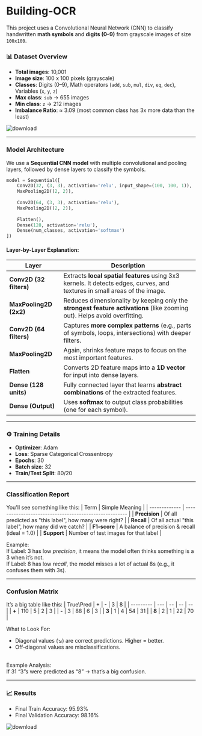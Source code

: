 # Building-OCR

This project uses a Convolutional Neural Network (CNN) to classify handwritten **math symbols** and **digits (0–9)** from grayscale images of size `100x100`.

### 📊 Dataset Overview

* **Total images**: 10,001
* **Image size**: 100 x 100 pixels (grayscale)
* **Classes**: Digits (0–9), Math operators (`add`, `sub`, `mul`, `div`, `eq`, `dec`), Variables (`x`, `y`, `z`)
* **Max class**: `sub` → 655 images
* **Min class**: `z` → 212 images
* **Imbalance Ratio**: ≈ 3.09 (most common class has 3x more data than the least)

![download](https://github.com/user-attachments/assets/f57b9400-3c90-4c11-8aab-495371fc04ac)

---
### Model Architecture

We use a **Sequential CNN model** with multiple convolutional and pooling layers, followed by dense layers to classify the symbols.

```python
model = Sequential([
    Conv2D(32, (3, 3), activation='relu', input_shape=(100, 100, 1)),
    MaxPooling2D((2, 2)),
    
    Conv2D(64, (3, 3), activation='relu'),
    MaxPooling2D((2, 2)),
    
    Flatten(),
    Dense(128, activation='relu'),
    Dense(num_classes, activation='softmax')
])
```

#### Layer-by-Layer Explanation:

| Layer                   | Description                                                                                                                |
| ----------------------- | -------------------------------------------------------------------------------------------------------------------------- |
| **Conv2D (32 filters)** | Extracts **local spatial features** using 3x3 kernels. It detects edges, curves, and textures in small areas of the image. |
| **MaxPooling2D (2x2)**  | Reduces dimensionality by keeping only the **strongest feature activations** (like zooming out). Helps avoid overfitting.  |
| **Conv2D (64 filters)** | Captures **more complex patterns** (e.g., parts of symbols, loops, intersections) with deeper filters.                     |
| **MaxPooling2D**        | Again, shrinks feature maps to focus on the most important features.                                                       |
| **Flatten**             | Converts 2D feature maps into a **1D vector** for input into dense layers.                                                 |
| **Dense (128 units)**   | Fully connected layer that learns **abstract combinations** of the extracted features.                                     |
| **Dense (Output)**      | Uses **softmax** to output class probabilities (one for each symbol).                                                      |

---
### ⚙️ Training Details

* **Optimizer**: Adam
* **Loss**: Sparse Categorical Crossentropy
* **Epochs**: 30
* **Batch size**: 32
* **Train/Test Split**: 80/20

---
### Classification Report
You'll see something like this:
| Term          | Simple Meaning                                         |
| ------------- | ------------------------------------------------------ |
| **Precision** | Of all predicted as "this label", how many were right? |
| **Recall**    | Of all actual "this label", how many did we catch?     |
| **F1-score**  | A balance of precision & recall (ideal = 1.0)          |
| **Support**   | Number of test images for that label                   |


Example:<br>
If Label: 3 has low *precision*, it means the model often thinks something is a 3 when it’s not.<br>
If Label: 8 has low *recall*, the model misses a lot of actual 8s (e.g., it confuses them with 3s).<br>

---
### Confusion Matrix
It’s a big table like this:
| True\Pred | +   | -  | 3  | 8  |
| --------- | --- | -- | -- | -- |
| **+**     | 110 | 5  | 2  | 3  |
| **-**     | 3   | 88 | 6  | 3  |
| **3**     | 1   | 4  | 54 | 31 |
| **8**     | 2   | 1  | 22 | 70 |

What to Look For:
 - Diagonal values (↘) are correct predictions. Higher = better.
 - Off-diagonal values are misclassifications.
<br>
Example Analysis: <br>
If 31 “3”s were predicted as “8” → that’s a big confusion. <br>

---
### 📈 Results

* Final Train Accuracy: 95.93%
* Final Validation Accuracy: 98.16%


![download](https://github.com/user-attachments/assets/a0944345-8c14-448d-8a6e-2c72b6f5d442)

